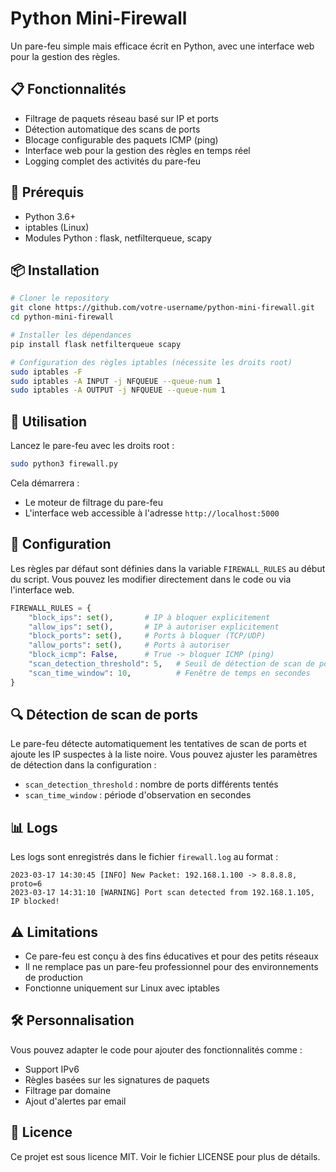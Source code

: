 # Python Mini-Firewall

Un pare-feu simple mais efficace écrit en Python, avec une interface web pour la gestion des règles.

## 📋 Fonctionnalités

- Filtrage de paquets réseau basé sur IP et ports
- Détection automatique des scans de ports
- Blocage configurable des paquets ICMP (ping)
- Interface web pour la gestion des règles en temps réel
- Logging complet des activités du pare-feu

## 🔧 Prérequis

- Python 3.6+
- iptables (Linux)
- Modules Python : flask, netfilterqueue, scapy

## 📦 Installation

```bash
# Cloner le repository
git clone https://github.com/votre-username/python-mini-firewall.git
cd python-mini-firewall

# Installer les dépendances
pip install flask netfilterqueue scapy

# Configuration des règles iptables (nécessite les droits root)
sudo iptables -F
sudo iptables -A INPUT -j NFQUEUE --queue-num 1
sudo iptables -A OUTPUT -j NFQUEUE --queue-num 1
```

## 🚀 Utilisation

Lancez le pare-feu avec les droits root :

```bash
sudo python3 firewall.py
```

Cela démarrera :
- Le moteur de filtrage du pare-feu
- L'interface web accessible à l'adresse `http://localhost:5000`

## 📝 Configuration

Les règles par défaut sont définies dans la variable `FIREWALL_RULES` au début du script. Vous pouvez les modifier directement dans le code ou via l'interface web.

```python
FIREWALL_RULES = {
    "block_ips": set(),       # IP à bloquer explicitement
    "allow_ips": set(),       # IP à autoriser explicitement
    "block_ports": set(),     # Ports à bloquer (TCP/UDP)
    "allow_ports": set(),     # Ports à autoriser
    "block_icmp": False,      # True -> bloquer ICMP (ping)
    "scan_detection_threshold": 5,   # Seuil de détection de scan de ports
    "scan_time_window": 10,          # Fenêtre de temps en secondes
}
```

## 🔍 Détection de scan de ports

Le pare-feu détecte automatiquement les tentatives de scan de ports et ajoute les IP suspectes à la liste noire. Vous pouvez ajuster les paramètres de détection dans la configuration :

- `scan_detection_threshold` : nombre de ports différents tentés
- `scan_time_window` : période d'observation en secondes

## 📊 Logs

Les logs sont enregistrés dans le fichier `firewall.log` au format :

```
2023-03-17 14:30:45 [INFO] New Packet: 192.168.1.100 -> 8.8.8.8, proto=6
2023-03-17 14:31:10 [WARNING] Port scan detected from 192.168.1.105, IP blocked!
```

## ⚠️ Limitations

- Ce pare-feu est conçu à des fins éducatives et pour des petits réseaux
- Il ne remplace pas un pare-feu professionnel pour des environnements de production
- Fonctionne uniquement sur Linux avec iptables

## 🛠️ Personnalisation

Vous pouvez adapter le code pour ajouter des fonctionnalités comme :
- Support IPv6
- Règles basées sur les signatures de paquets
- Filtrage par domaine
- Ajout d'alertes par email

## 📄 Licence

Ce projet est sous licence MIT. Voir le fichier LICENSE pour plus de détails.

